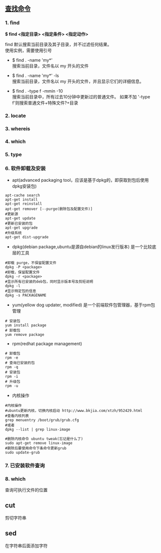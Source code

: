 ## [查找命令](http://www.ruanyifeng.com/blog/2009/10/5_ways_to_search_for_files_using_the_terminal.html)
### 1. find
**$ find <指定目录> <指定条件> <指定动作>**  

find 默认搜索当前目录及其子目录，并不过滤任何结果。  
使用实例，需要使用引号
- $ find . -name 'my*'  
搜索当前目录，文件名以 my 开头的文件

- $ find . -name 'my*' -ls  
搜索当前目录，文件名以 my 开头的文件，并且显示它们的详细信息。

- $ find . -type f -mmin -10  
搜索当前目录中，所有过去10分钟中更新过的普通文件。 如果不加 '-type f'则搜索普通文件+特殊文件?+目录

### 2. locate
### 3. whereis
### 4. which
### 5. type

### 6. 软件卸载及安装
- apt(advanced packaging tool，应该是基于dpkg的，即获取到包后使用dpkg安装包)
```shell
apt-cache search
apt-get install 
apt-get reinstall
apt-get remover [--purge(删除包及配置文件)]
#更新源
apt-get update 
#更新已安装的包
apt-get upgrade
#升级系统
apt-get dist-upgrade
```
- dpkg(debian package,ubuntu是源自debian的linux发行版本)
    是一个比较底层的工具
```shell
#卸载 purge，不保留配置文件
dpkg -P <package>
#卸载，保留配置文件
dpkg -r <package> 
#显示所有已安装的deb包，同时显示版本号及剪短说明
dpkg -l
#显示特定包的信息
dpkg -s PACKAGENAME
```
- yum(yellow dog updater, modified)
    是一个前端软件包管理器，基于rpm包管理
```shell
# 安装包
yum install package
# 卸载包
yum remove package
```    

- rpm(redhat package management)
```shell
# 卸载包
rpm -e
# 查询已安装的包
rpm -q 
# 安装包
rpm -i
# 升级包
rpm -u 
```
- 内核操作
```shell
#内核操作
#ubuntu更新内核，切换内核启动 http://www.bkjia.com/xtzh/952429.html
#查看内核列表  
grep menuentry /boot/grub/grub.cfg
#或者
dpkg --list | grep linux-image

#删除内核命令 ubuntu tweak(忘记是什么了)
sudo apt-get remove linux-image
#删除后要使用命令下条命令更新grub
sudo update-grub
```
### 7. 已安装软件查询
### 8. which
查询可执行文件的位置
## cut
剪切字符串
## sed 
在字符串后面添加字符
